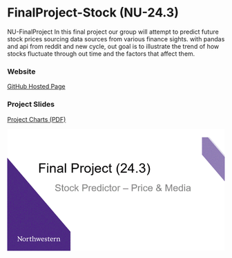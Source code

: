 # FinalProject-Stock (NU-24.3)
 NU-FinalProject 
In this final project our group will attempt to predict future stock prices sourcing data sources from various finance sights. with  pandas and api from reddit and new cycle, out goal is to illustrate the trend of how stocks fluctuate through out time and the factors that affect them.  
### Website
[GitHub Hosted Page](https://ccc-gh.github.io/FinalProject-Stock/)

### Project Slides
[Project Charts (PDF)](README_Images/NU-FinalProject_Stocks.pdf)

![](README_Images/NU-FinalProject_Stocks.gif)
